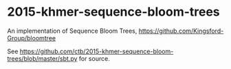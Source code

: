 # 2015-khmer-sequence-bloom-trees

An implementation of Sequence Bloom Trees, https://github.com/Kingsford-Group/bloomtree

See https://github.com/ctb/2015-khmer-sequence-bloom-trees/blob/master/sbt.py for source.
